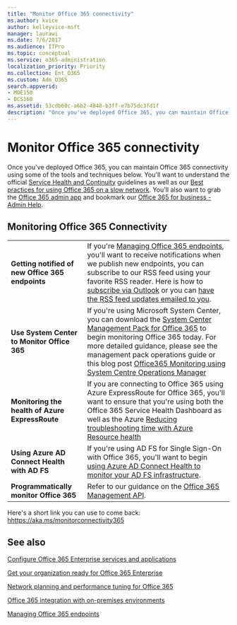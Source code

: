 ```yaml
---
title: "Monitor Office 365 connectivity"
ms.author: kvice
author: kelleyvice-msft
manager: laurawi
ms.date: 7/6/2017
ms.audience: ITPro
ms.topic: conceptual
ms.service: o365-administration
localization_priority: Priority
ms.collection: Ent_O365
ms.custom: Adm_O365
search.appverid:
- MOE150
- BCS160
ms.assetid: 53cdb60c-a6b2-4848-b3ff-e7b75dc3fd1f
description: "Once you've deployed Office 365, you can maintain Office 365 connectivity using some of the tools and techniques below. You'll want to understand the official Service Health and Continuity guidelines as well as our Best practices for using Office 365 on a slow network. You'll also want to grab the Office 365 admin app and bookmark our Office 365 for business - Admin Help."
---
```


# Monitor Office 365 connectivity

Once you've deployed Office 365, you can maintain Office 365 connectivity using some of the tools and techniques below. You'll want to understand the official [Service Health and Continuity](https://technet.microsoft.com/library/office-365-service-health.aspx) guidelines as well as our [Best practices for using Office 365 on a slow network](https://support.office.com/article/fd16c8d2-4799-4c39-8fd7-045f06640166). You'll also want to grab the [Office 365 admin app](https://blogs.office.com/2015/03/13/administer-on-the-go-with-the-updated-office-365-admin-app/) and bookmark our [Office 365 for business - Admin Help](https://support.office.com/article/17d3ff3f-3601-466e-b5a1-482b31cfb791).
  
## Monitoring Office 365 Connectivity

|||
|:-----|:-----|
|**Getting notified of new Office 365 endpoints** <br/> |If you're [Managing Office 365 endpoints](https://support.office.com/article/99cab9d4-ef59-4207-9f2b-3728eb46bf9a), you'll want to receive notifications when we publish new endpoints, you can subscribe to our RSS feed using your favorite RSS reader. Here is how to [subscribe via Outlook](https://go.microsoft.com/fwlink/p/?LinkId=532416) or you can [have the RSS feed updates emailed to you](https://go.microsoft.com/fwlink/p/?LinkId=532417).  <br/> |
|**Use System Center to Monitor Office 365** <br/> |If you're using Microsoft System Center, you can download the [System Center Management Pack for Office 365](https://www.microsoft.com/download/details.aspx?id=43708) to begin monitoring Office 365 today. For more detailed guidance, please see the management pack operations guide or this blog post [Office365 Monitoring using System Centre Operations Manager](https://blogs.msdn.com/b/mvpawardprogram/archive/2015/07/08/office365-monitoring-using-system-centre-operations-manager.aspx) <br/> |
|**Monitoring the health of Azure ExpressRoute** <br/> |If you are connecting to Office 365 using Azure ExpressRoute for Office 365, you'll want to ensure that you're using both the Office 365 Service Health Dashboard as well as the Azure [Reducing troubleshooting time with Azure Resource health](https://azure.microsoft.com/blog/reduce-troubleshooting-time-with-azure-resource-health/) <br/> |
|**Using Azure AD Connect Health with AD FS** <br/> |If you're using AD FS for Single Sign-On with Office 365, you'll want to begin [using Azure AD Connect Health to monitor your AD FS infrastructure](https://azure.microsoft.com/documentation/articles/active-directory-aadconnect-health-adfs/).  <br/> |
|**Programmatically monitor Office 365** <br/> |Refer to our guidance on the [Office 365 Management API](https://msdn.microsoft.com/library/jj984343%28v=office.15%29.aspx).  <br/> |

Here's a short link you can use to come back: [hhttps://aka.ms/monitorconnectivity365](https://aka.ms/monitorconnectivity365)
  
## See also

[Configure Office 365 Enterprise services and applications](configure-services-and-applications.md)
  
[Get your organization ready for Office 365 Enterprise](get-your-organization-ready.md)
  
[Network planning and performance tuning for Office 365](network-planning-and-performance.md)
  
[Office 365 integration with on-premises environments](office-365-integration.md)
  
[Managing Office 365 endpoints](https://support.office.com/article/99cab9d4-ef59-4207-9f2b-3728eb46bf9a)
